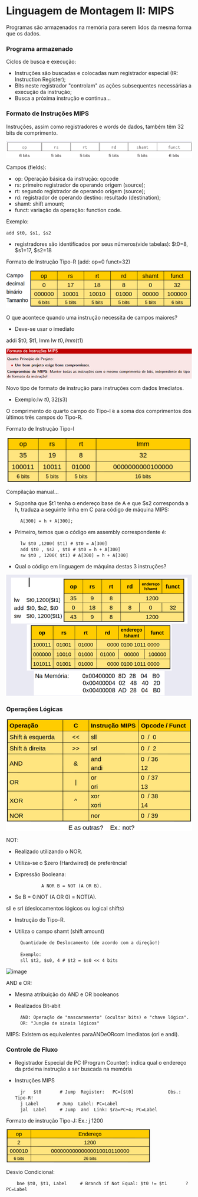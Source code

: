 # Linguagem de Montagem II: MIPS

Programas são armazenados na memória para serem lidos da mesma forma que os dados.

### Programa armazenado

Ciclos de busca e execução:
* Instruções são buscadas e colocadas num registrador especial (IR: Instruction Register);
* Bits neste registrador "controlam" as ações subsequentes necessárias a execução da instrução;
* Busca a próxima instrução e continua...

### Formato de Instruções MIPS

Instruções, assim como registradores e words de dados, também têm 32 bits de comprimento.

![imagem](/Image/Formato%20de%20Instru%C3%A7%C3%B5es.png)

Campos (fields):
* op: Operação básica da instrução: opcode
* rs: primeiro registrador de operando origem (source);
* rt: segundo registrador de operando origem (source);
* rd: registrador de operando destino:  resultado (destination);
* shamt: shift amount;
* funct: variação da operação: function code.

Exemplo: 

    add $t0, $s1, $s2

* registradores são identificados por seus números(vide tabelas): $t0=8, $s1=17, $s2=18

Formato de Instrução Tipo-R (add: op=0 funct=32)

![image](/Image/Exemplo%20formato%20de%20instru%C3%A7%C3%B5es.png)

O que acontece quando uma instrução necessita de campos maiores?
* Deve-se usar o imediato

addi $t0, $t1, Imm
lw $t0, Imm($t1)

![image](/Image/Formato%20de%20Instru%C3%A7%C3%B5es%20compromisso.png)

Novo tipo de formato de instrução para instruções com dados Imediatos.
* Exemplo:lw $t0, 32($s3)

O comprimento do quarto campo do Tipo-I ́e a soma dos comprimentos dos ́ultimos três campos do Tipo-R.

Formato de Instrução Tipo-I

![image](/Image/Formato%20de%20Instru%C3%A7%C3%A3o%20Tipo-I.png)

Compilação manual...

* Suponha que $t1 tenha o endereço base de A e que $s2 corresponda a h, traduza a seguinte linha em C para código de máquina MIPS:

        A[300] = h + A[300];

* Primeiro, temos que o código em assembly correspondente é:

        lw $t0 ,1200( $t1) # $t0 = A[300]
        add $t0 , $s2 , $t0 # $t0 = h + A[300]
        sw $t0 , 1200( $t1) # A[300] = h + A[300]

* Qual o código em linguagem de máquina destas 3 instruções?

![image](/Image/Corre%C3%A7%C3%A3o%20manual....png)

### Operações Lógicas

![iamge](/Image/Operadores.png)

NOT:
* Realizado utilizando o NOR.
* Utiliza-se o $zero (Hardwired) de preferência!
* Expressão Booleana:

                A NOR B = NOT (A OR B).

* Se B = 0:NOT (A OR 0) = NOT(A).

sll e srl (deslocamentos lógicos ou logical shifts)
* Instrução do Tipo-R.
* Utiliza o campo shamt (shift amount)
        
        Quantidade de Deslocamento (de acordo com a direção!)   
        
        Exemplo:
        sll $t2, $s0, 4 # $t2 = $s0 << 4 bits

![image](/Image/OP%20L%C3%B3gco%20SLL.png)

AND e OR:
* Mesma atribuição do AND e OR booleanos
* Realizados Bit-abit

        AND: Operação de "mascaramento" (ocultar bits) e "chave lógica".
        OR: "Junção de sinais lógicos"

MIPS: Existem os equivalentes paraANDeORcom Imediatos (ori e andi).

### Controle de Fluxo
* Registrador Especial de PC (Program Counter): indica qual o endereço da próxima instrução a ser buscada na memória
* Instruções MIPS

        jr   $t0       # Jump  Register:   PC=[$t0]             Obs.: Tipo-R!
        j Label       # Jump  Label: PC=Label
        jal  Label     # Jump  and  Link: $ra=PC+4; PC=Label

Formato de instrução Tipo-J: Ex.: j 1200

![image](/Image/Controle%20de%20Fluxo.png)

Desvio Condicional:

        bne $t0, $t1, Label     # Branch if Not Equal: $t0 != $t1       ?       PC=Label